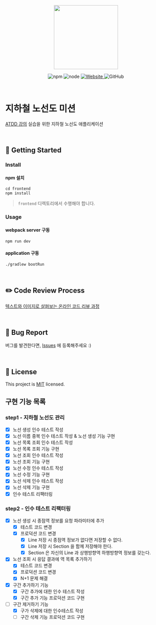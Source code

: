<p align="center">
    <img width="200px;" src="https://raw.githubusercontent.com/woowacourse/atdd-subway-admin-frontend/master/images/main_logo.png"/>
</p>
<p align="center">
  <img alt="npm" src="https://img.shields.io/badge/npm-%3E%3D%205.5.0-blue">
  <img alt="node" src="https://img.shields.io/badge/node-%3E%3D%209.3.0-blue">
  <a href="https://edu.nextstep.camp/c/R89PYi5H" alt="nextstep atdd">
    <img alt="Website" src="https://img.shields.io/website?url=https%3A%2F%2Fedu.nextstep.camp%2Fc%2FR89PYi5H">
  </a>
  <img alt="GitHub" src="https://img.shields.io/github/license/next-step/atdd-subway-admin">
</p>

<br>

# 지하철 노선도 미션
[ATDD 강의](https://edu.nextstep.camp/c/R89PYi5H) 실습을 위한 지하철 노선도 애플리케이션

<br>

## 🚀 Getting Started

### Install
#### npm 설치
```
cd frontend
npm install
```
> `frontend` 디렉토리에서 수행해야 합니다.

### Usage
#### webpack server 구동
```
npm run dev
```
#### application 구동
```
./gradlew bootRun
```
<br>

## ✏️ Code Review Process
[텍스트와 이미지로 살펴보는 온라인 코드 리뷰 과정](https://github.com/next-step/nextstep-docs/tree/master/codereview)

<br>

## 🐞 Bug Report

버그를 발견한다면, [Issues](https://github.com/next-step/atdd-subway-admin/issues) 에 등록해주세요 :)

<br>

## 📝 License

This project is [MIT](https://github.com/next-step/atdd-subway-admin/blob/master/LICENSE.md) licensed.

## 구현 기능 목록

### step1 - 지하철 노선도 관리
-[x] 노선 생성 인수 테스트 작성
-[x] 노선 이름 중복 인수 테스트 작성 & 노선 생성 기능 구현
-[x] 노선 목록 조회 인수 테스트 작성
-[x] 노선 목록 조회 기능 구현
-[x] 노선 조회 인수 테스트 작성
-[x] 노선 조회 기능 구현
-[x] 노선 수정 인수 테스트 작성
-[x] 노선 수정 기능 구현
-[x] 노선 삭제 인수 테스트 작성
-[x] 노선 삭제 기능 구현
-[x] 인수 테스트 리팩터링

### step2 - 인수 테스트 리팩터링
-[x] 노선 생성 시 종점역 정보를 요청 파라미터에 추가
    -[x] 테스트 코드 변경
    -[x] 프로덕션 코드 변경
      -[x] Line 저장 시 종점역 정보가 없다면 저장할 수 없다.
      -[x] Line 저장 시 Section 을 함께 저장해야 한다. 
      -[x] Section 은 자신의 Line 과 상행방향역 하행방향역 정보를 갖는다.
-[x] 노선 조회 시 응답 결과에 역 목록 추가하기
    -[x] 테스트 코드 변경
    -[x] 프로덕션 코드 변경
    -[x] N+1 문제 해결
-[x] 구간 추가하기 기능
    -[x] 구간 추가에 대한 인수 테스트 작성
    -[x] 구간 추가 기능 프로덕션 코드 구현
-[ ] 구간 제거하기 기능
    -[x] 구가 삭제에 대한 인수테스트 작성
    -[ ] 구간 삭제 기능 프로덕션 코드 구현
